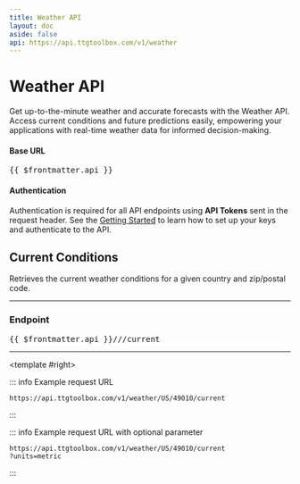 ```yaml
---
title: Weather API
layout: doc
aside: false
api: https://api.ttgtoolbox.com/v1/weather
---
```


<script setup>
import DividePage from '../../components/DividerPage.vue'   
</script>

# Weather API

Get up-to-the-minute weather and accurate forecasts with the Weather API. Access current conditions and future predictions easily, empowering your applications with real-time weather data for informed decision-making.

#### Base URL

<pre>{{ $frontmatter.api }}</pre>

#### Authentication

Authentication is required for all API endpoints using **API Tokens** sent in the request header. See the [Getting Started](/api/getting-started) to learn how to set up your keys and authenticate to the API.

## Current Conditions

Retrieves the current weather conditions for a given country and zip/postal code.

---

### Endpoint <Badge type="tip" text="GET" />

<pre>{{ $frontmatter.api }}/<Badge type="tip" text="country_code" />/<Badge type="tip" text="postal_code" />/current</pre>

---

<DividePage :top="63">
<template #left>

### Required parameters

The following parameters are required.

<Badge type="tip" text="country_code" /><Badge type="danger" text="required" /><br/>
A valid country code is required. The following country codes are supported:

| Country       | Code |
| ------------- | :--: |
| United States |  US  |
| Canada        |  CA  |

<Badge type="tip" text="postal_code" /><Badge type="danger" text="required" /><br/>

A valid zip / postal code is required.

### Optional parameters

There is one optional parameter.

<Badge type="tip" text="units" /><br/><br/>

Use the `units` parameter to specify the units for all fields with a standard units, e.g. miles or kilometers. The following units are supported:

| Units    | Examples                       |
| -------- | ------------------------------ |
| imperial | miles, fahrenheit, in. mercury |
| metric   | kilometers, celsius, pascals   |

---

</template>

<template #right>

::: info Example request URL

```
https://api.ttgtoolbox.com/v1/weather/US/49010/current
```

:::

::: info Example request URL with optional parameter

```
https://api.ttgtoolbox.com/v1/weather/US/49010/current
?units=metric
```

:::

</template>
</DividePage>

<DividePage :top="63">
<template #left>

### Returns

The a JSON body containing the current weather conditions.

---

</template>
<template #right>

::: info Response

```json
{
  "time": "2024-03-06T11:22:13-05:00",
  "timezone": "America/Detroit",
  "latitude": 42.5256,
  "longitude": -85.8661,
  "location": "Allegan, Michigan, US",
  "temperature": 44.85,
  "feels_like": 40.98,
  "humidity": 78,
  "dew_point": 38.43,
  "uv_index": 2.55,
  "clouds": 89,
  "visibility": 10000,
  "wind_speed": 7,
  "wind_deg": 36,
  "wind_direction": "NE",
  "wind_gust": 14,
  "description": "overcast clouds",
  "units": "imperial"
}
```

:::

</template>
</DividePage>
